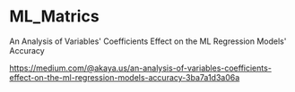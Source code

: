 # ML_Matrics
An Analysis of Variables' Coefficients Effect on the ML Regression Models' Accuracy

https://medium.com/@akaya.us/an-analysis-of-variables-coefficients-effect-on-the-ml-regression-models-accuracy-3ba7a1d3a06a


